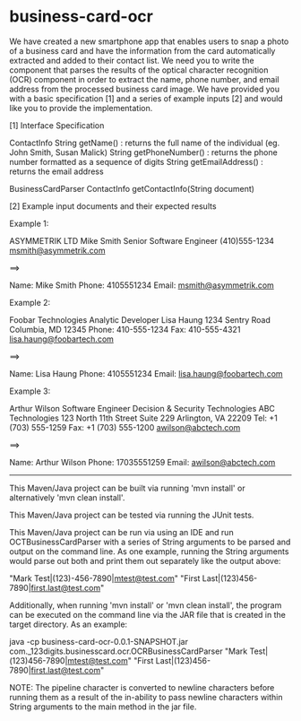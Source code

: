 # business-card-ocr

We have created a new smartphone app that enables users to snap a photo of a business card and have the information from the card automatically extracted and added to their contact list. We need you to write the component that parses the results of the optical character recognition (OCR) component in order to extract the name, phone number, and email address from the processed business card image. We have provided you with a basic specification [1] and a series of example inputs [2] and would like you to provide the implementation.

[1] Interface Specification

ContactInfo
    String getName() : returns the full name of the individual (eg. John Smith, Susan Malick)
    String getPhoneNumber() : returns the phone number formatted as a sequence of digits
    String getEmailAddress() : returns the email address

BusinessCardParser
    ContactInfo getContactInfo(String document)

[2] Example input documents and their expected results

Example 1:

ASYMMETRIK LTD
Mike Smith
Senior Software Engineer
(410)555-1234
msmith@asymmetrik.com

==>

Name: Mike Smith
Phone: 4105551234
Email: msmith@asymmetrik.com

Example 2:

Foobar Technologies
Analytic Developer
Lisa Haung
1234 Sentry Road
Columbia, MD 12345
Phone: 410-555-1234
Fax: 410-555-4321
lisa.haung@foobartech.com

==>

Name: Lisa Haung
Phone: 4105551234
Email: lisa.haung@foobartech.com

Example 3:

Arthur Wilson
Software Engineer
Decision & Security Technologies
ABC Technologies
123 North 11th Street
Suite 229
Arlington, VA 22209
Tel: +1 (703) 555-1259
Fax: +1 (703) 555-1200
awilson@abctech.com

==>

Name: Arthur Wilson
Phone: 17035551259
Email: awilson@abctech.com

--------------------------------------------------------------

This Maven/Java project can be built via running 'mvn install' or alternatively 'mvn clean install'.

This Maven/Java project can be tested via running the JUnit tests.

This Maven/Java project can be run via using an IDE and run OCTBusinessCardParser with a series of String arguments to be parsed and output on the command line. As one example, running the String arguments would parse out both and print them out separately like the output above: 

"Mark Test|(123)-456-7890|mtest@test.com" "First Last|(123)456-7890|first.last@test.com"

Additionally, when running 'mvn install' or 'mvn clean install', the program can be executed on the command line via the JAR file that is created in the target directory. As an example:

java -cp business-card-ocr-0.0.1-SNAPSHOT.jar com._123digits.businesscard.ocr.OCRBusinessCardParser "Mark Test|(123)456-7890|mtest@test.com" "First Last|(123)456-7890|first.last@test.com"

NOTE: The pipeline character is converted to newline characters before running them as a result of the in-ability to pass newline characters within String arguments to the main method in the jar file.